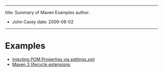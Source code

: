 ---

title: Summary of Maven Examples
author: 
- John Casey
date: 2009-08-02
----------------

<!--
Licensed to the Apache Software Foundation (ASF) under one
or more contributor license agreements.  See the NOTICE file
distributed with this work for additional information
regarding copyright ownership.  The ASF licenses this file
to you under the Apache License, Version 2.0 (the
"License"); you may not use this file except in compliance
with the License.  You may obtain a copy of the License at

http://www.apache.org/licenses/LICENSE-2.0

Unless required by applicable law or agreed to in writing,
software distributed under the License is distributed on an
"AS IS" BASIS, WITHOUT WARRANTIES OR CONDITIONS OF ANY
KIND, either express or implied.  See the License for the
specific language governing permissions and limitations
under the License.
-->

# Examples

- [Injecting POM Properties via settings.xml](./injecting-properties-via-settings.html)
- [Maven 3 lifecycle extensions](./maven-3-lifecycle-extensions.html)

